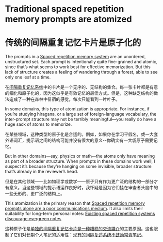 # Traditional spaced repetition memory prompts are atomized

# 传统的间隔重复记忆卡片是原子化的

The prompts in a [Spaced repetition memory system](https://notes.andymatuschak.org/z4eXdSMJFv2qVGXSUEKH4vdcHBrLHcFY1ZGfC) are an unordered, unstructured set. Each prompt is intentionally quite fine-grained and atomic, since that’s what seems to work best for effective memorization. But this lack of structure creates a feeling of wandering through a forest, able to see only one leaf at a time.

在[间隔重复记忆系统](https://notes.andymatuschak.org/z4eXdSMJFv2qVGXSUEKH4vdcHBrLHcFY1ZGfC)中的卡片是一个无序的、无结构的集合。每一张卡片都是有意的细化和原子化的，因为这似乎是有效记忆的最佳方式。但是，这种缺乏结构的做法造成了一种在森林中徘徊的感觉，每次只能看到一片叶子。

In some domains, this type of atomization is appropriate. For instance, if you’re studying hiragana, or a large set of foreign-language vocabulary, the inter-prompt structure may not be terribly meaningful—you really do have a huge sack of atoms to memorize.

在某些领域，这种类型的原子化是合适的。例如，如果你在学习平假名，或一大套外语词汇，提示语之间的结构可能并没有很大的意义--你确实有一大袋原子需要记忆。

But in other domains—say, physics or math—the atoms only have meaning as part of a broader structure. When prompts in these domains work well, I suspect it’s because they’re hanging on some invisible, broader structure that’s already in the reviewer’s head.

但是在其他领域——比如物理学或数学——原子只有作为更广泛的结构的一部分才有意义。当这些领域的提示语运作良好时，我怀疑是因为它们挂在审查者头脑中的一些无形的、更广泛的结构上。

This atomization is the primary reason that [Spaced repetition memory prompts alone are a poor communications medium](https://notes.andymatuschak.org/z1YhDPWyvzzkC79LFcF4DSTanKpEGpic8bAe). It also limits their suitability for long-term personal notes: [Existing spaced repetition systems discourage evergreen notes](https://notes.andymatuschak.org/zZuqUv3XNEFsimMmHszLF87Pr5vTraLjL5Y).

这种原子化是[单独的间隔重复记忆卡片是一种糟糕的交流媒介](https://notes.andymatuschak.org/z1YhDPWyvzzkC79LFcF4DSTanKpEGpic8bAe)的主要原因。这也限制了它们对长期个人笔记的适用性：[现有的间隔复述系统不鼓励常青笔记](https://notes.andymatuschak.org/zZuqUv3XNEFsimMmHszLF87Pr5vTraLjL5Y)。